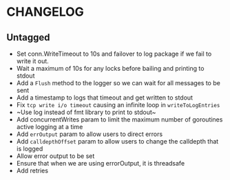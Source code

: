 # CHANGELOG

## Untagged

 - Set conn.WriteTimeout to 10s and failover to log package if we fail to write it out.
 - Wait a maximum of 10s for any locks before bailing and printing to stdout
 - Add a `Flush` method to the logger so we can wait for all messages to be sent
 - Add a timestamp to logs that timeout and get written to stdout
 - Fix `tcp write i/o timeout` causing an infinite loop in `writeToLogEntries`
 - ~Use log instead of fmt library to print to stdout~
 - Add concurrentWrites param to limit the maximum number of goroutines active logging at a time
 - Add `errOutput` param to allow users to direct errors
 - Add `calldepthOffset` param to allow users to change the calldepth that is logged
 - Allow error output to be set
 - Ensure that when we are using errorOutput, it is threadsafe
 - Add retries 